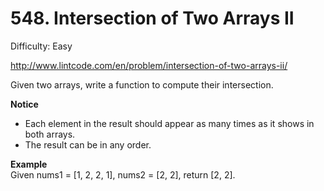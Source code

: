 # 548. Intersection of Two Arrays II

Difficulty: Easy

http://www.lintcode.com/en/problem/intersection-of-two-arrays-ii/

Given two arrays, write a function to compute their intersection.

**Notice**  
* Each element in the result should appear as many times as it shows in both arrays.
* The result can be in any order.

**Example**  
Given nums1 = [1, 2, 2, 1], nums2 = [2, 2], return [2, 2].
